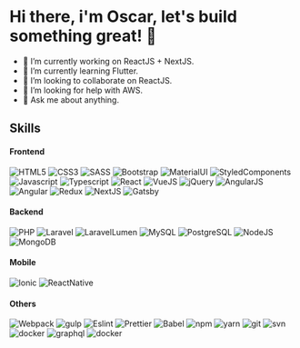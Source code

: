 # Hi there, i'm Oscar, let's build something great! 👋

- 🔭 I’m currently working on ReactJS + NextJS.
- 🌱 I’m currently learning Flutter.
- 👯 I’m looking to collaborate on ReactJS.
- 🤔 I’m looking for help with AWS.
- 💬 Ask me about anything.

## Skills
#### Frontend
![HTML5](https://img.shields.io/static/v1?label&message=HTML5&color=E34F26&style=for-the-badge&logo=html5&logoColor=fff)
![CSS3](https://img.shields.io/static/v1?label&message=css3&color=1572B6&style=for-the-badge&logo=css3&logoColor=fff)
![SASS](https://img.shields.io/static/v1?label&message=sass&color=CC6699&style=for-the-badge&logo=sass&logoColor=fff)
![Bootstrap](https://img.shields.io/static/v1?label&message=bootstrap&color=563D7C&style=for-the-badge&logo=bootstrap&logoColor=fff)
![MaterialUI](https://img.shields.io/static/v1?label&message=Material-ui&color=0081CB&style=for-the-badge&logo=material-ui&logoColor=fff)
![StyledComponents](http://img.shields.io/static/v1?label&message=styled-components&color=b55574&style=for-the-badge&logo=styled-components&logoColor=fff)
![Javascript](https://img.shields.io/static/v1?label&message=Javascript&color=b1a016&style=for-the-badge&logo=javascript&logoColor=fff)
![Typescript](https://img.shields.io/static/v1?label&message=typescript&color=007ACC&style=for-the-badge&logo=typescript&logoColor=fff)
![React](https://img.shields.io/static/v1?label&message=react&color=29a1c2&style=for-the-badge&logo=react&logoColor=fff)
![VueJS](https://img.shields.io/static/v1?label&message=vue&color=46ab7d&style=for-the-badge&logo=vue.js&logoColor=fff)
![jQuery](https://img.shields.io/static/v1?label&message=jquery&color=0769AD&style=for-the-badge&logo=jquery&logoColor=fff)
![AngularJS](https://img.shields.io/static/v1?label&message=angularjs&color=E23237&style=for-the-badge&logo=angularjs&logoColor=fff)
![Angular](https://img.shields.io/static/v1?label&message=angular&color=DD0031&style=for-the-badge&logo=angular&logoColor=fff)
![Redux](https://img.shields.io/static/v1?label&message=redux&color=764ABC&style=for-the-badge&logo=redux&logoColor=fff)
![NextJS](https://img.shields.io/static/v1?label&message=nextjs&color=000&style=for-the-badge&logo=next.js&logoColor=fff)
![Gatsby](https://img.shields.io/static/v1?label&message=gatsby&color=663399&style=for-the-badge&logo=gatsby&logoColor=fff)

#### Backend
![PHP](http://img.shields.io/static/v1?label&message=php&color=777BB4&style=for-the-badge&logo=php&logoColor=fff)
![Laravel](http://img.shields.io/static/v1?label&message=laravel&color=FF2D20&style=for-the-badge&logo=laravel&logoColor=fff)
![LaravelLumen](http://img.shields.io/static/v1?label&message=lumen&color=E74430&style=for-the-badge&logo=lumen&logoColor=fff)
![MySQL](http://img.shields.io/static/v1?label&message=mysql&color=4479A1&style=for-the-badge&logo=mysql&logoColor=fff)
![PostgreSQL](http://img.shields.io/static/v1?label&message=postgresql&color=4479A1&style=for-the-badge&logo=postgresql&logoColor=fff)
![NodeJS](http://img.shields.io/static/v1?label&message=nodejs&color=339933&style=for-the-badge&logo=node.js&logoColor=fff)
![MongoDB](http://img.shields.io/static/v1?label&message=mongodb&color=47A248&style=for-the-badge&logo=mongodb&logoColor=fff)

#### Mobile
![Ionic](http://img.shields.io/static/v1?label&message=ionic&color=3880FF&style=for-the-badge&logo=ionic&logoColor=fff)
![ReactNative](https://img.shields.io/static/v1?label&message=react%20native&color=29a1c2&style=for-the-badge&logo=react&logoColor=fff)

#### Others
![Webpack](http://img.shields.io/static/v1?label&message=webpack&color=3a93be&style=for-the-badge&logo=webpack&logoColor=fff)
![gulp](http://img.shields.io/static/v1?label&message=gulp&color=CF4647&style=for-the-badge&logo=gulp&logoColor=fff)
![Eslint](http://img.shields.io/static/v1?label&message=eslint&color=4B32C3&style=for-the-badge&logo=eslint&logoColor=fff)
![Prettier](http://img.shields.io/static/v1?label&message=prettier&color=be8109&style=for-the-badge&logo=prettier&logoColor=fff)
![Babel](http://img.shields.io/static/v1?label&message=babel&color=a9962e&style=for-the-badge&logo=babel&logoColor=fff)
![npm](http://img.shields.io/static/v1?label&message=npm&color=CB3837&style=for-the-badge&logo=npm&logoColor=fff)
![yarn](http://img.shields.io/static/v1?label&message=yarn&color=2C8EBB&style=for-the-badge&logo=yarn&logoColor=fff)
![git](http://img.shields.io/static/v1?label&message=git&color=F05032&style=for-the-badge&logo=git&logoColor=fff)
![svn](http://img.shields.io/static/v1?label&message=subversion&color=809CC9&style=for-the-badge&logo=subversion&logoColor=fff)
![docker](http://img.shields.io/static/v1?label&message=docker&color=2496ED&style=for-the-badge&logo=docker&logoColor=fff)
![graphql](http://img.shields.io/static/v1?label&message=graphql&color=E10098&style=for-the-badge&logo=graphql&logoColor=fff)
![docker](http://img.shields.io/static/v1?label&message=apollo%20graphql&color=311C87&style=for-the-badge&logo=apollo%20graphql&logoColor=fff)



